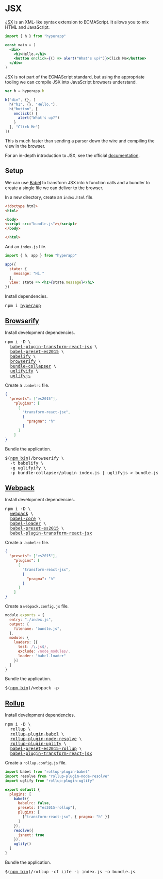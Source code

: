 # JSX

[JSX](https://facebook.github.io/jsx/) is an XML-like syntax extension to ECMAScript. It allows you to mix HTML and JavaScript.

```jsx
import { h } from "hyperapp"

const main = (
  <div>
    <h1>Hello.</h1>
    <button onclick={() => alert("What's up?")}>Click Me</button>
  </div>
)
```

JSX is not part of the ECMAScript standard, but using the appropriate tooling we can compile JSX into JavaScript browsers understand.

```js
var h = hyperapp.h

h("div", {}, [
  h("h1", {}, "Hello."),
  h("button", {
    onclick() {
      alert("What's up?")
    }
  }, "Click Me")
])
```

This is much faster than sending a parser down the wire and compiling the view in the browser.

For an in-depth introduction to JSX, see the official [documentation](https://facebook.github.io/react/docs/introducing-jsx.html).

## Setup

We can use [Babel](https://github.com/babel/babel) to transform JSX into `h` function calls and a bundler to create a single file we can deliver to the browser.

In a new directory, create an `index.html` file.

```html
<!doctype html>
<html>

<body>
<script src="bundle.js"></script>
</body>

</html>
```

And an `index.js` file.

```jsx
import { h, app } from "hyperapp"

app({
  state: {
    message: "Hi."
  },
  view: state => <h1>{state.message}</h1>
})
```

Install dependencies.
<pre>
npm i <a href="https://www.npmjs.com/package/hyperapp">hyperapp</a>
</pre>

## [Browserify](https://gist.github.com/jbucaran/21bbf0bbb0fe97345505664883100706 "Get this gist")

Install development dependencies.
<pre>
npm i -D \
  <a href="https://www.npmjs.com/package/babel-plugin-transform-react-jsx">babel-plugin-transform-react-jsx</a> \
  <a href="https://www.npmjs.com/package/babel-preset-es2015">babel-preset-es2015</a> \
  <a href="https://www.npmjs.com/package/babelify">babelify</a> \
  <a href="https://www.npmjs.com/package/browserify">browserify</a> \
  <a href="https://www.npmjs.com/package/bundle-collapser">bundle-collapser</a> \
  <a href="https://www.npmjs.com/package/uglifyify">uglifyify</a> \
  <a href="https://www.npmjs.com/package/uglifyjs">uglifyjs</a>
</pre>

Create a `.babelrc` file.

```json
{
  "presets": ["es2015"],
    "plugins": [
      [
        "transform-react-jsx",
        {
          "pragma": "h"
        }
      ]
    ]
}
```

Bundle the application.
<pre>
$(<a href="https://docs.npmjs.com/cli/bin">npm bin</a>)/browserify \
  -t babelify \
  -g uglifyify \
  -p bundle-collapser/plugin index.js | uglifyjs > bundle.js
</pre>

## [Webpack](https://gist.github.com/jbucaran/6010a83891043a6e0c37a3cec684c08e "Get this gist")

Install development dependencies.
<pre>
npm i -D \
  <a href="https://www.npmjs.com/package/webpack">webpack</a> \
  <a href="https://www.npmjs.com/package/babel-core">babel-core</a> \
  <a href="https://www.npmjs.com/package/babel-loader">babel-loader</a> \
  <a href="https://www.npmjs.com/package/babel-preset-es2015">babel-preset-es2015</a> \
  <a href="https://www.npmjs.com/package/babel-plugin-transform-react-jsx">babel-plugin-transform-react-jsx</a>
</pre>

Create a `.babelrc` file.

```json
{
  "presets": ["es2015"],
    "plugins": [
      [
        "transform-react-jsx",
        {
          "pragma": "h"
        }
      ]
    ]
}
```

Create a `webpack.config.js` file.

```js
module.exports = {
  entry: "./index.js",
  output: {
    filename: "bundle.js",
  },
  module: {
    loaders: [{
      test: /\.js$/,
      exclude: /node_modules/,
      loader: "babel-loader"
    }]
  }
}
```

Bundle the application.
<pre>
$(<a href="https://docs.npmjs.com/cli/bin">npm bin</a>)/webpack -p
</pre>

## [Rollup](https://gist.github.com/jbucaran/0c0da8f1256a0a66090151cfda777c2c "Get this gist")

Install development dependencies.
<pre>
npm i -D \
  <a href="https://www.npmjs.com/package/rollup">rollup</a> \
  <a href="https://www.npmjs.com/package/rollup-plugin-babel">rollup-plugin-babel</a> \
  <a href="https://www.npmjs.com/package/rollup-plugin-node-resolve">rollup-plugin-node-resolve</a> \
  <a href="https://www.npmjs.com/package/rollup-plugin-uglify">rollup-plugin-uglify</a> \
  <a href="https://www.npmjs.com/package/babel-preset-es2015-rollup">babel-preset-es2015-rollup</a> \
  <a href="https://www.npmjs.com/package/babel-plugin-transform-react-jsx">babel-plugin-transform-react-jsx</a>
</pre>

Create a `rollup.config.js` file.

```js
import babel from "rollup-plugin-babel"
import resolve from "rollup-plugin-node-resolve"
import uglify from "rollup-plugin-uglify"

export default {
  plugins: [
    babel({
      babelrc: false,
      presets: ["es2015-rollup"],
      plugins: [
        ["transform-react-jsx", { pragma: "h" }]
      ]
    }),
    resolve({
      jsnext: true
    }),
    uglify()
  ]
}
```

Bundle the application.
<pre>
$(<a href="https://docs.npmjs.com/cli/bin">npm bin</a>)/rollup -cf iife -i index.js -o bundle.js
</pre>

